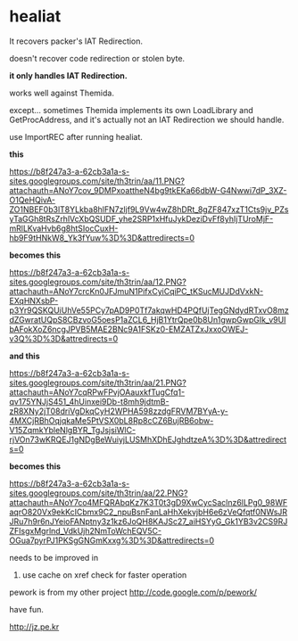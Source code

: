 # **healiat** #

It recovers packer's IAT Redirection.

doesn't recover code redirection or stolen byte.

**it only handles IAT Redirection.**

works well against Themida.

except... sometimes Themida implements its own LoadLibrary and GetProcAddress, and it's actually not an IAT Redirection we should handle.

use ImportREC after running healiat.



**this**

https://b8f247a3-a-62cb3a1a-s-sites.googlegroups.com/site/th3trin/aa/11.PNG?attachauth=ANoY7cov_9DMPxoattheN4bg9tkEKa66dbW-G4Nwwi7dP_3XZ-O1QeHQivA-ZO1NBEF0b3lT8YLkba8hlFN7zljf9L9Vw4wZ8hDRt_8gZF847xzT1Cts9jv_PZsyTaGGh8tRsZrhlVcXbQSUDF_yhe2SRP1xHfuJykDeziDvFf8yhIjTUroMjF-mRlLKvaHvb6g8htSIocCuxH-hb9F9tHNkW8_Yk3fYuw%3D%3D&attredirects=0


**becomes this**

https://b8f247a3-a-62cb3a1a-s-sites.googlegroups.com/site/th3trin/aa/12.PNG?attachauth=ANoY7crcKn0JFJmuN1PifxCyiCqiPC_tKSucMUJDdVxkN-EXqHNXsbP-p3Yr9QSKQUiUhVe55PCy7pAD9P0Tf7akqwHD4PQfUjTegGNdydRTxvO8mzdZGwratUQpS8CBzvoG5oesP1aZCL6_HjB1YtrQpe0b8Un1gwpGwpGIk_v9UIbAFokXoZ6ncgJPVB5MAE2BNc9A1FSKz0-EMZATZxJxxoOWEJ-v3Q%3D%3D&attredirects=0



**and this**

https://b8f247a3-a-62cb3a1a-s-sites.googlegroups.com/site/th3trin/aa/21.PNG?attachauth=ANoY7cqRPwFPvjOAauxkfTugCfq1-qv175YNJjS451_4hUinxei9Db-t8mh9jdtmB-zR8XNy2jT08driVgDkqCyH2WPHA598zzdgFRVM7BYyA-y-4MXCjRBhOqjqkaMe5PtVSX0bL8Rp8cCZ6BujRB6obw-V15ZqmkYbleNlgBYR_TgJsjsiWlC-rjVOn73wKRQEJ1gNDgBeWuiyjLUSMhXDhEJghdtzeA%3D%3D&attredirects=0


**becomes this**

https://b8f247a3-a-62cb3a1a-s-sites.googlegroups.com/site/th3trin/aa/22.PNG?attachauth=ANoY7co4MFQRAbqKz7K3T0t3gD9XwCycSaclnz6lLPg0_98WFaqrO820Vx9ekKcICbmx9C2_npuBsnFanLaHhXekvjbH6e6zVeQfqtf0NWsJRJRu7h9r6nJYeioFANptny3z1kz6JoQH8KAJSc27_aiHSYyG_Gk1YB3v2CS9RJZFIsgxMgrlnd_VdkUjh2NmToWchEQV5C-OGua7pyrPJ1PKSgGNGmKxxg%3D%3D&attredirects=0



needs to be improved in
  1. use cache on xref check for faster operation


pework is from my other project http://code.google.com/p/pework/



have fun.

http://jz.pe.kr